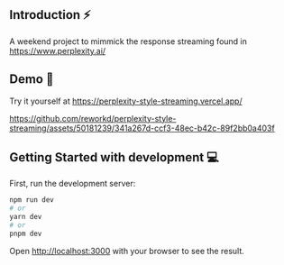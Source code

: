 ## Introduction ⚡️
A weekend project to mimmick the response streaming found in https://www.perplexity.ai/

## Demo 🚀
Try it yourself at https://perplexity-style-streaming.vercel.app/


https://github.com/reworkd/perplexity-style-streaming/assets/50181239/341a267d-ccf3-48ec-b42c-89f2bb0a403f


## Getting Started with development 💻

First, run the development server:

```bash
npm run dev
# or
yarn dev
# or
pnpm dev
```

Open [http://localhost:3000](http://localhost:3000) with your browser to see the result.
